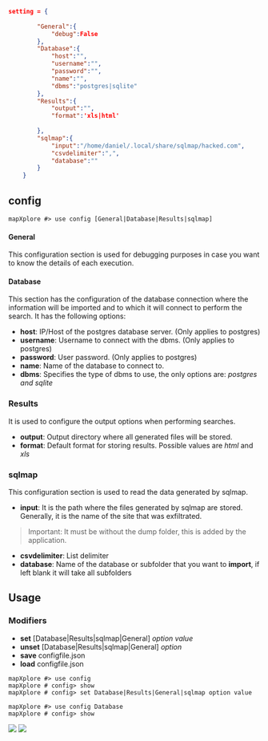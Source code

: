 ```json
setting = {
        
        "General":{
            "debug":False
        },
        "Database":{
            "host":"",
            "username":"",
            "password":"",
            "name":"",
            "dbms":"postgres|sqlite"
        },
        "Results":{
            "output":"",
            "format":'xls|html'
            
        },
        "sqlmap":{
            "input":"/home/daniel/.local/share/sqlmap/hacked.com",
            "csvdelimiter":",",
            "database":""
        }
    }
```

## config
```
mapXplore #> use config [General|Database|Results|sqlmap]
```
#### General
This configuration section is used for debugging purposes in case you want to know the details of each execution.
#### Database

This section has the configuration of the database connection where the information will be imported and to which it will connect to perform the search. It has the following options:

* **host**: IP/Host of the postgres database server. (Only applies to postgres)
* **username**: Username to connect with the dbms. (Only applies to postgres)
* **password**: User password. (Only applies to postgres)
* **name**: Name of the database to connect to.
* **dbms**: Specifies the type of dbms to use, the only options are: *postgres and sqlite*

### Results

It is used to configure the output options when performing searches.

* **output**: Output directory where all generated files will be stored.
* **format**: Default format for storing results. Possible values are *html* and *xls*

### sqlmap

This configuration section is used to read the data generated by sqlmap.

* **input**: It is the path where the files generated by sqlmap are stored. Generally, it is the name of the site that was exfiltrated.
> Important: It must be without the dump folder, this is added by the application.
* **csvdelimiter**: List delimiter
* **database**: Name of the database or subfolder that you want to **import**, if left blank it will take all subfolders

## Usage
### Modifiers
* **set** [Database|Results|sqlmap|General] *option* *value*
* **unset** [Database|Results|sqlmap|General] *option*
* **save** configfile.json
* **load** configfile.json

```
mapXplore #> use config 
mapXplore # config> show
mapXplore # config> set Database|Results|General|sqlmap option value

mapXplore #> use config Database
mapXplore # config> show
````

<img src="../screenshot/show_config.png">

<img src="../screenshot/set_config.png">